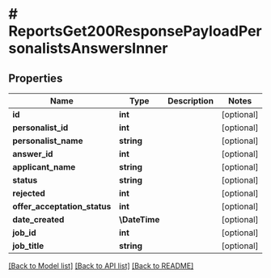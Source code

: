 # # ReportsGet200ResponsePayloadPersonalistsAnswersInner

## Properties

Name | Type | Description | Notes
------------ | ------------- | ------------- | -------------
**id** | **int** |  | [optional]
**personalist_id** | **int** |  | [optional]
**personalist_name** | **string** |  | [optional]
**answer_id** | **int** |  | [optional]
**applicant_name** | **string** |  | [optional]
**status** | **string** |  | [optional]
**rejected** | **int** |  | [optional]
**offer_acceptation_status** | **int** |  | [optional]
**date_created** | **\DateTime** |  | [optional]
**job_id** | **int** |  | [optional]
**job_title** | **string** |  | [optional]

[[Back to Model list]](../../README.md#models) [[Back to API list]](../../README.md#endpoints) [[Back to README]](../../README.md)
